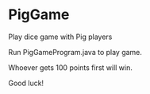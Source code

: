 PigGame
=======

Play dice game with Pig players

Run PigGameProgram.java to play game.

Whoever gets 100 points first will win.

Good luck!
